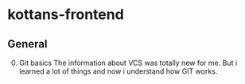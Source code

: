 # kottans-frontend
## General
0. Git basics
The information about VCS was totally new for me. But i learned a lot of things and now i understand how GIT works.
